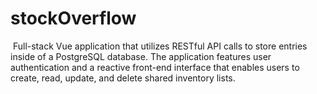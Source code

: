 # stockOverflow

​
Full-stack Vue application that utilizes RESTful API calls to store entries inside of a PostgreSQL database. The application features user authentication and a reactive front-end interface that enables users to create, read, update, and delete shared inventory lists.
